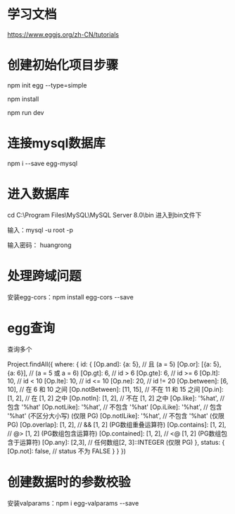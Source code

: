 # 学习文档

https://www.eggjs.org/zh-CN/tutorials

# 创建初始化项目步骤

npm init egg --type=simple

npm install

npm run dev

# 连接mysql数据库

npm i --save egg-mysql

# 进入数据库

cd C:\Program Files\MySQL\MySQL Server 8.0\bin 进入到bin文件下

输入：mysql -u root -p

输入密码： huangrong

# 处理跨域问题

安装egg-cors：npm install egg-cors --save

# egg查询

查询多个

Project.findAll({
    where: {
        id: {
            [Op.and]: {a: 5},           // 且 (a = 5)
            [Op.or]: [{a: 5}, {a: 6}],  // (a = 5 或 a = 6)
            [Op.gt]: 6,                // id > 6
            [Op.gte]: 6,               // id >= 6
            [Op.lt]: 10,               // id < 10
            [Op.lte]: 10,              // id <= 10
            [Op.ne]: 20,               // id != 20
            [Op.between]: [6, 10],     // 在 6 和 10 之间
            [Op.notBetween]: [11, 15], // 不在 11 和 15 之间
            [Op.in]: [1, 2],           // 在 [1, 2] 之中
            [Op.notIn]: [1, 2],        // 不在 [1, 2] 之中
            [Op.like]: '%hat',         // 包含 '%hat'
            [Op.notLike]: '%hat',       // 不包含 '%hat'
            [Op.iLike]: '%hat',         // 包含 '%hat' (不区分大小写)  (仅限 PG)
            [Op.notILike]: '%hat',      // 不包含 '%hat'  (仅限 PG)
            [Op.overlap]: [1, 2],       // && [1, 2] (PG数组重叠运算符)
            [Op.contains]: [1, 2],      // @> [1, 2] (PG数组包含运算符)
            [Op.contained]: [1, 2],     // <@ [1, 2] (PG数组包含于运算符)
            [Op.any]: [2,3],            // 任何数组[2, 3]::INTEGER (仅限 PG)
        },
        status: {
            [Op.not]: false,           // status 不为 FALSE
        }
    }
})

# 创建数据时的参数校验

安装valparams：npm i egg-valparams --save